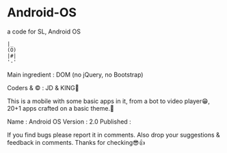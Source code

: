 # Android-OS
a code for SL, Android OS

    |_
    (O)
    |#|
    '-'
   
Main ingredient : DOM (no jQuery, no Bootstrap)

Coders & © : JD & KING👑

This is a mobile with some basic apps in it, from a bot to video player😁, 
20+1 apps crafted on a basic theme.💝

Name : Android OS
Version : 2.0
Published : 

If you find bugs please report it in comments.
Also drop your suggestions & feedback in comments.
Thanks for checking😎👍
